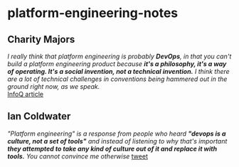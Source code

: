 # platform-engineering-notes

## Charity Majors

*I really think that platform engineering is probably **DevOps**, in that you can't build a platform engineering product because **it's a philosophy, it's a way of operating. It's a social invention, not a technical invention.** I think there are a lot of technical challenges in conventions being hammered out in the ground right now, as we speak.*  
[InfoQ article](https://www.infoq.com/podcasts/aiops-dual-track-careers/)



## Ian Coldwater

*"Platform engineering" is a response from people who heard **"devops is a culture, not a set of tools"** and instead of listening to why that's important **they attempted to take any kind of culture out of it and replace it with tools.** You cannot convince me otherwise*
[tweet](https://twitter.com/IanColdwater/status/1667582235271127047)
